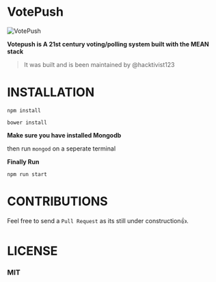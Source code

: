 # VotePush

![VotePush](https://res.cloudinary.com/hacktivist/image/upload/v1514542203/Capture123_qqcsiu.png)
  
**Votepush is A 21st century voting/polling system built with the MEAN stack**

>It was built and is been maintained by @hacktivist123
>

# INSTALLATION

```npm install```<P>
```bower install```

**Make sure you have installed Mongodb**

then run ```mongod``` on a seperate terminal
  
 **Finally Run**
 
 ```npm run start```
 
 # CONTRIBUTIONS
 
 Feel free to send a <code>Pull Request</code> as its still under construction:+1:.
 
 
 # LICENSE
 
 <h3><b>MIT</b></h3>
 
